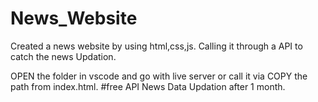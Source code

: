 # News_Website
Created a news website by using html,css,js. Calling it through a API to catch the news Updation.

OPEN the folder in vscode and go with live server or call it via COPY the path from index.html.
#free API
News Data Updation after 1 month.

